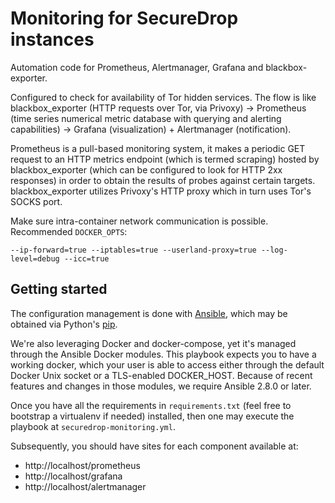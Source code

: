 # Monitoring for SecureDrop instances
Automation code for Prometheus, Alertmanager, Grafana and blackbox-exporter.

Configured to check for availability of Tor hidden services. The flow is like blackbox_exporter (HTTP requests over Tor, via Privoxy) → Prometheus (time series numerical metric database with querying and alerting capabilities) → Grafana (visualization) + Alertmanager (notification).

Prometheus is a pull-based monitoring system, it makes a periodic GET request to an HTTP metrics endpoint (which is termed scraping) hosted by blackbox_exporter (which can be configured to look for HTTP 2xx responses) in order to obtain the results of probes against certain targets. blackbox_exporter utilizes Privoxy's HTTP proxy which in turn uses Tor's SOCKS port.

Make sure intra-container network communication is possible. Recommended `DOCKER_OPTS`:
    
    --ip-forward=true --iptables=true --userland-proxy=true --log-level=debug --icc=true

Getting started
---------------

The configuration management is done with [Ansible](https://www.ansible.com/), which may be obtained via Python's [pip](https://bootstrap.pypa.io/get-pip.py). 

We're also leveraging Docker and docker-compose, yet it's managed through the Ansible Docker modules. This playbook expects you to have a working docker, which your user is able to access either through the default Docker Unix socket or a TLS-enabled DOCKER_HOST. Because of recent features and changes in those modules, we require Ansible 2.8.0 or later. 

Once you have all the requirements in `requirements.txt` (feel free to bootstrap a virtualenv if needed) installed, then one may execute the playbook at `securedrop-monitoring.yml`.

Subsequently, you should have sites for each component available at:

* http://localhost/prometheus
* http://localhost/grafana
* http://localhost/alertmanager